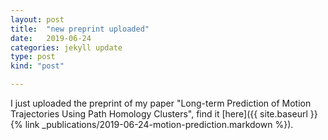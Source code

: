 ```yaml
---
layout: post
title:  "new preprint uploaded"
date:   2019-06-24
categories: jekyll update
type: post
kind: "post"

---
```


I just uploaded the preprint of my paper "Long-term Prediction of Motion Trajectories Using Path Homology Clusters", find it [here]({{ site.baseurl }}{% link _publications/2019-06-24-motion-prediction.markdown %}).
